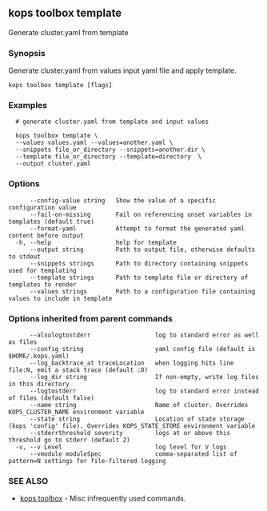 
<!--- This file is automatically generated by make gen-cli-docs; changes should be made in the go CLI command code (under cmd/kops) -->

## kops toolbox template

Generate cluster.yaml from template

### Synopsis

Generate cluster.yaml from values input yaml file and apply template.

```
kops toolbox template [flags]
```

### Examples

```
  # generate cluster.yaml from template and input values
  
  kops toolbox template \
  --values values.yaml --values=another.yaml \
  --snippets file_or_directory --snippets=another.dir \
  --template file_or_directory --template=directory  \
  --output cluster.yaml
```

### Options

```
      --config-value string   Show the value of a specific configuration value
      --fail-on-missing       Fail on referencing unset variables in templates (default true)
      --format-yaml           Attempt to format the generated yaml content before output
  -h, --help                  help for template
      --output string         Path to output file, otherwise defaults to stdout
      --snippets strings      Path to directory containing snippets used for templating
      --template strings      Path to template file or directory of templates to render
      --values strings        Path to a configuration file containing values to include in template
```

### Options inherited from parent commands

```
      --alsologtostderr                  log to standard error as well as files
      --config string                    yaml config file (default is $HOME/.kops.yaml)
      --log_backtrace_at traceLocation   when logging hits line file:N, emit a stack trace (default :0)
      --log_dir string                   If non-empty, write log files in this directory
      --logtostderr                      log to standard error instead of files (default false)
      --name string                      Name of cluster. Overrides KOPS_CLUSTER_NAME environment variable
      --state string                     Location of state storage (kops 'config' file). Overrides KOPS_STATE_STORE environment variable
      --stderrthreshold severity         logs at or above this threshold go to stderr (default 2)
  -v, --v Level                          log level for V logs
      --vmodule moduleSpec               comma-separated list of pattern=N settings for file-filtered logging
```

### SEE ALSO

* [kops toolbox](kops_toolbox.md)	 - Misc infrequently used commands.

